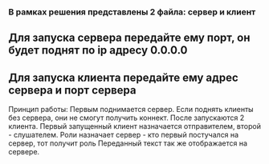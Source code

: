 ### В рамках решения представлены 2 файла: сервер и клиент
## Для запуска сервера передайте ему порт, он будет поднят по ip адресу 0.0.0.0
## Для запуска клиента передайте ему адрес сервера и порт сервера
Принцип работы: 
Первым поднимается сервер. Если поднять клиенты без сервера, они не смогут получить коннект. После запускаются 2 клиента. Первый запущенный клиент назначается отправителем, второй - слушателем. Роли назначает сервер - кто первый постучался на сервер, тот получит роль
Переданный текст так же отображается на сервере.
